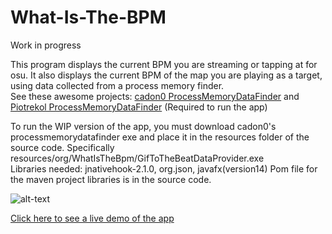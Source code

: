 # What-Is-The-BPM

Work in progress

This program displays the current BPM you are streaming or tapping at for osu. It also displays the current BPM of the map you are playing as a target, using data collected from a process memory finder.\
See these awesome projects: [cadon0 ProcessMemoryDataFinder](https://github.com/cadon0/ProcessMemoryDataFinder) and [Piotrekol ProcessMemoryDataFinder](https://github.com/Piotrekol/ProcessMemoryDataFinder) (Required to run the app)

To run the WIP version of the app, you must download cadon0's processmemorydatafinder exe and place it in the resources folder of the source code. Specifically resources/org/WhatIsTheBpm/GifToTheBeatDataProvider.exe\
Libraries needed: jnativehook-2.1.0, org.json, javafx(version14)
Pom file for the maven project libraries is in the source code.

![alt-text](https://cdn.discordapp.com/attachments/627267590862929961/768276532468383805/unknown.png "Bpm Tracker")

[Click here to see a live demo of the app](https://www.youtube.com/watch?v=1WBCtb6Q4kI&feature=youtu.be)
